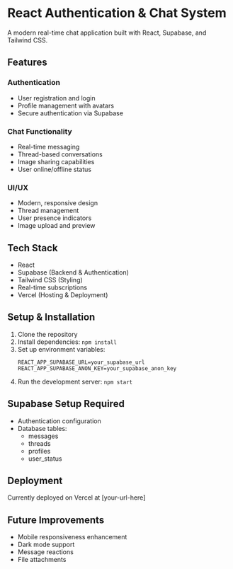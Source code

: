 # React Authentication & Chat System

A modern real-time chat application built with React, Supabase, and Tailwind CSS.

## Features

### Authentication
- User registration and login
- Profile management with avatars
- Secure authentication via Supabase

### Chat Functionality
- Real-time messaging
- Thread-based conversations
- Image sharing capabilities
- User online/offline status

### UI/UX
- Modern, responsive design
- Thread management
- User presence indicators
- Image upload and preview

## Tech Stack
- React
- Supabase (Backend & Authentication)
- Tailwind CSS (Styling)
- Real-time subscriptions
- Vercel (Hosting & Deployment)

## Setup & Installation
1. Clone the repository
2. Install dependencies: `npm install`
3. Set up environment variables:
   ```env
   REACT_APP_SUPABASE_URL=your_supabase_url
   REACT_APP_SUPABASE_ANON_KEY=your_supabase_anon_key
   ```
4. Run the development server: `npm start`

## Supabase Setup Required
- Authentication configuration
- Database tables:
  - messages
  - threads
  - profiles
  - user_status

## Deployment
Currently deployed on Vercel at [your-url-here]

## Future Improvements
- Mobile responsiveness enhancement
- Dark mode support
- Message reactions
- File attachments